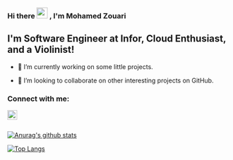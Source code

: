 ### Hi there <img src="https://media.giphy.com/media/hvRJCLFzcasrR4ia7z/giphy.gif" width="25px"> , I'm Mohamed Zouari

## I'm Software Engineer at Infor, Cloud Enthusiast, and a Violinist!

- 🔭 I’m currently working on some little projects.

- 👯 I’m looking to collaborate on other interesting projects on GitHub.

### Connect with me:

[<img align="left" alt="mohamed-zouari | LinkedIn" width="22px" src="https://cdn.jsdelivr.net/npm/simple-icons@v3/icons/linkedin.svg" />][linkedin]

[linkedin]: https://www.linkedin.com/in/mohamed-zouari/

<br />

<br />

[![Anurag's github stats](https://github-readme-stats.vercel.app/api?username=zouariste)](https://github.com/anuraghazra/github-readme-stats)

[![Top Langs](https://github-readme-stats.vercel.app/api/top-langs/?username=zouariste&layout=compact)](https://github.com/anuraghazra/github-readme-stats)
